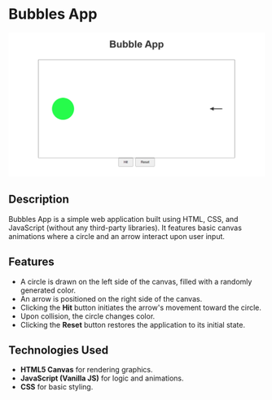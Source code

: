 # Bubbles App

![Bubbles App](SiteBubble.png)

## Description
Bubbles App is a simple web application built using HTML, CSS, and JavaScript (without any third-party libraries). It features basic canvas animations where a circle and an arrow interact upon user input.

## Features
- A circle is drawn on the left side of the canvas, filled with a randomly generated color.
- An arrow is positioned on the right side of the canvas.
- Clicking the **Hit** button initiates the arrow's movement toward the circle.
- Upon collision, the circle changes color.
- Clicking the **Reset** button restores the application to its initial state.

## Technologies Used
- **HTML5 Canvas** for rendering graphics.
- **JavaScript (Vanilla JS)** for logic and animations.
- **CSS** for basic styling.

